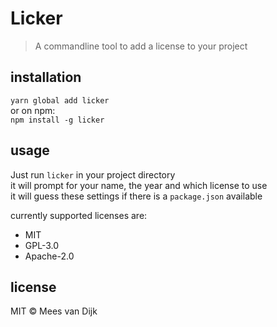 # Licker
> A commandline tool to add a license to your project

## installation
`yarn global add licker`  
or on npm:  
`npm install -g licker`

## usage
Just run `licker` in your project directory  
it will prompt for your name, the year and which license to use  
it will guess these settings if there is a `package.json` available

currently supported licenses are:
- MIT
- GPL-3.0
- Apache-2.0

## license
MIT © Mees van Dijk
